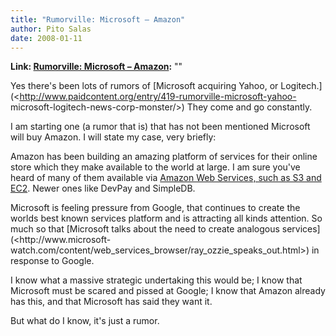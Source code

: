 ```yaml
---
title: "Rumorville: Microsoft – Amazon"
author: Pito Salas
date: 2008-01-11
---
```


**Link: [Rumorville: Microsoft – Amazon](None):** ""



Yes there's been lots of rumors of [Microsoft acquiring Yahoo, or
Logitech.](<http://www.paidcontent.org/entry/419-rumorville-microsoft-yahoo-
microsoft-logitech-news-corp-monster/>) They come and go constantly.

I am starting one (a rumor that is) that has not been mentioned  Microsoft
will buy Amazon. I will state my case, very briefly:

Amazon has been building an amazing platform of services for their online
store which they make available to the world at large. I am sure you've heard
of many of them available via [Amazon Web Services, such as S3 and
EC2](<http://www.amazon.com/gp/browse.html?node=3435361>). Newer ones like
DevPay and SimpleDB.

Microsoft is feeling pressure from Google, that continues to create the worlds
best known services platform and is attracting all kinds attention. So much so
that [Microsoft talks about the need to create analogous
services](<http://www.microsoft-
watch.com/content/web_services_browser/ray_ozzie_speaks_out.html>) in response
to Google.

I know what a massive strategic undertaking this would be; I know that
Microsoft must be scared and pissed at Google; I know that Amazon already has
this, and that Microsoft has said they want it.

But what do I know, it's just a rumor.


